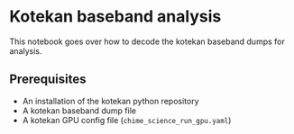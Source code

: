 # Kotekan baseband analysis

This notebook goes over how to decode the kotekan baseband dumps for analysis.

## Prerequisites

- An installation of the kotekan python repository
- A kotekan baseband dump file
- A kotekan GPU config file (`chime_science_run_gpu.yaml`)
